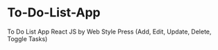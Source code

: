 # To-Do-List-App
To Do List App React JS by Web Style Press (Add, Edit, Update, Delete, Toggle Tasks)
